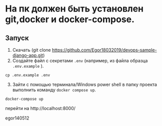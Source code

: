 # На пк должен быть установлен git,docker и docker-compose.
## Запуск
1. Скачать (git clone https://github.com/Egor18032019/devops-sample-django-app.git) 
2. Создайте файл с секретами `.env` (например, из файла образца `.env.example` ).
```shell
cp .env.example .env 
```
3. Зайти с помощью терминала/Windows power shell в папку проекта выполнить команду `docker compose up`.
```shell
docker-compose up
```
перейти на http://localhost:8000/

 
egor140512